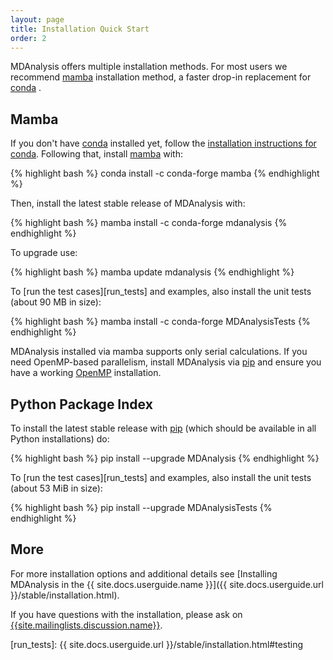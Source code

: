 ```yaml
---
layout: page
title: Installation Quick Start
order: 2
---
```


MDAnalysis offers multiple installation methods. For most
users we recommend [mamba][] installation method, a faster
drop-in replacement for [conda][] .

## Mamba ##

If you don't have [conda][] installed yet, follow the [installation
instructions for conda][]. Following that, install [mamba][] with:

{% highlight bash %}
conda install -c conda-forge mamba
{% endhighlight %}

Then, install the latest stable release of MDAnalysis with:

{% highlight bash %}
mamba install -c conda-forge mdanalysis
{% endhighlight %}

To upgrade use:

{% highlight bash %}
mamba update mdanalysis
{% endhighlight %}

To [run the test cases][run_tests] and examples, also install the unit tests (about 90 MB
in size):

{% highlight bash %}
mamba install -c conda-forge MDAnalysisTests
{% endhighlight %}

MDAnalysis installed via mamba supports only serial calculations. 
If you need OpenMP-based parallelism, install MDAnalysis via [pip](#python-package-index) 
and ensure you have a working [OpenMP][] installation.

## Python Package Index ##

To install the latest stable release with
[pip][pip] (which should be available in all Python installations) do:

{% highlight bash %}
pip install --upgrade MDAnalysis
{% endhighlight %}

To [run the test cases][run_tests] and examples, also install the unit tests (about 53 MiB
in size):

{% highlight bash %}
pip install --upgrade MDAnalysisTests
{% endhighlight %}

## More ##

For more installation options and additional details see [Installing
MDAnalysis in the {{ site.docs.userguide.name }}]({{ site.docs.userguide.url }}/stable/installation.html).

If you have questions with the installation, please ask on
[{{site.mailinglists.discussion.name}}]({{site.mailinglists.discussion.url}}).

[pip]: https://pip.pypa.io/en/latest/
[mamba]:https://anaconda.org/conda-forge/mamba
[conda]: https://conda.io/
[installation instructions for conda]: https://conda.io/projects/conda/en/latest/user-guide/install/index.html
[OpenMP]: https://www.openmp.org/
[run_tests]: {{ site.docs.userguide.url }}/stable/installation.html#testing
